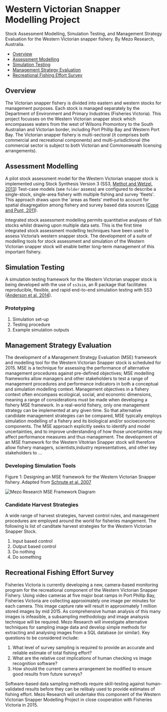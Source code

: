 
Western Victorian Snapper Modelling Project
============================================

Stock Assessment Modelling, Simulation Testing, and Management Strategy Evaluation for the Western Victorian snapper fishery. By Mezo Research, Australia.

- [Overview](#stock-assessment)
- [Assessment Modelling](#assessment-modelling)
- [Simulation Testing](#simulation-testing)
- [Management Strategy Evaluation](#management-strategy-evaluation)
- [Recreational Fishing Effort Survey](#recreational-fishinge-effort-survey)

## Overview
The Victorian snapper fishery is divided into eastern and western stocks for management purposes. Each stock is managed separately by the Department of Environment and Primary Industries (Fisheries Victoria). This project focusses on the Western Victorian snapper stock which encompasses waters from the west of Wilsons Promontory to the South Australian and Victorian border, including Port Phillip Bay and Western Port Bay. The Victorian snapper fishery is multi-sectoral (it comprises both commercial and recreational components) and multi-jurisdictional (the commercial sector is subject to both Victorian and Commonwealth licensing arrangements).

## Assessment Modelling
A pilot stock assessment model for the Western Victorian snapper stock is implemented using Stock Synthesis Version 3 (SS3, [Methot and Wetzel, 2013](http://dx.doi.org/doi:10.1016/j.fishres.2012.10.012)) Test-case models (see `folder` assess) are configured to describe a single-stock, single-area fishery with multiple fishing and survey 'fleets'. This approach draws upon the 'areas as fleets' method to account for spatial disagregation among fishery and survey based data sources ([Cope and Punt, 2011](http://dx.doi.org/10.1016/j.fishres.2010.10.002)).

Integrated stock assessment modelling permits quantitative analyses of fish stocks whilst drawing upon multiple data sets. This is the first time integrated stock assessment modelling techniques have been used to assess Victoria’s western snapper stock. The development of a suite of modelling tools for stock assessment and simulation of the Western Victorian snapper stock will enable better long-term management of this important fishery.

## Simulation Testing
A simulation testing framework for the Western Victorian snapper stock is being developed with the use of `ss3sim`, an R package that facilitates reproducible, flexible, and rapid end-to-end simulation testing with SS3 ([Anderson et al. 2014](http://www.plosone.org/article/info%3Adoi%2F10.1371%2Fjournal.pone.0092725)).

### Prototyping
1. Simulation set-up
2. Testing procedure
3. Example simulation outputs

## Management Strategy Evaluation
The development of a Management Strategy Evaluation (MSE) framework and modelling tool for the Western Victorian Snapper stock is scheduled for 2015. MSE is a technique for assessing the performance of alternative management procedures against pre-defined objectives; MSE modelling frameworks allow managers and other stakeholders to test a range of management procedures and performance indicators in both a conceptual and simulation modelling context. Management objectives in a fishery context often encompass ecological, social, and economic dimensions, meaning a range of considerations must be made when developing a fishery MSE framework.  In a real-world fishery, only one management strategy can be implemented at any given time. So that alternative candidate management strategies can be compared, MSE typically employs simulation modelling of a fishery and its biological and/or socioeconomic components. The MSE approach explicitly seeks to identify and model uncertainties, and to improve understanding of how those uncertainties may affect performance measures and thus management. The development of an MSE framework for the Western Vitotrian Snapper stock will therefore allow fishery managers, scientists,industry representatives, and other key stakeholders to ...

### Developing Simulation Tools
Figure 1: Designing an MSE framework for the Western Victorian Snapper fishery. Adapted from [Schnute et al. 2007](http://doi.org/10.1093/icesjms/fsm109) 

![Mezo Research MSE Framework Diagram](https://github.com/Mezo-research/snapper/blob/master/images/mse-framework.png "Proposed Snapper MSE Framework")

### Candidate Harvest Strategies
A wide range of harvest strategies, harvest control rules, and management procedures are employed around the world for fisheries mangement. The following is list of canditate harvest strategies for the Western Victorian Snapper Stock. 

1. Input based control
2. Output based control
3. Do nothing
4. Do something

## Recreational Fishing Effort Survey
Fisheries Victoria is currently developing a new, camera-based monitoring program for the recreational component of the Western Victorian Snapper Fishery. Using video cameras at five major boat ramps in Port Phillip Bay, Fisheries Victoria are collecting approximately one image per minutes for each camera. This image capture rate will result in approximately 1 million stored images by mid 2015. As comprehensive human analysis of this many images is infeasible, a subsampling methodology and image analsysis technique will be required. Mezo Research will investigate alternative techniques for sampling image data and develop simple methods for extracting and analysing images from a SQL database (or similar). Key questions to be considered include:

1. What level of survey sampling is required to provide an accurate and reliable estimate of total fishing effort?
2. What are the relative cost implications of human checking vs image recognition software?
3. How should the current camera arrangement be modified to ensure good results from future surveys?

Software-based data sampling methods require skill-testing against human-validated results before they can be relibaly used to provide estimates of fishing effort. Mezo Research will undertake this component of the Western Victorian Snapper Modelling Project in close cooperation with Fisheries Victoria in 2015.

